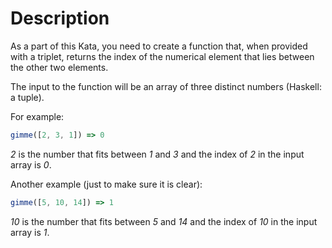 # Description

As a part of this Kata, you need to create a function that, when provided with a triplet, returns the index of the numerical element that lies between the other two elements.

The input to the function will be an array of three distinct numbers (Haskell: a tuple).

For example:

```js
gimme([2, 3, 1]) => 0
```

_2_ is the number that fits between _1_ and _3_ and the index of _2_ in the input array is _0_.

Another example (just to make sure it is clear):

```js
gimme([5, 10, 14]) => 1
```

_10_ is the number that fits between _5_ and _14_ and the index of _10_ in the input array is _1_.
